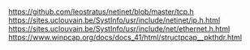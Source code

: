 https://github.com/leostratus/netinet/blob/master/tcp.h
https://sites.uclouvain.be/SystInfo/usr/include/netinet/ip.h.html
https://sites.uclouvain.be/SystInfo/usr/include/net/ethernet.h.html
https://www.winpcap.org/docs/docs_41/html/structpcap__pkthdr.html